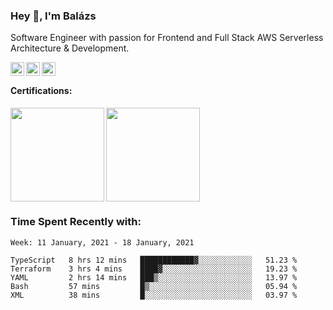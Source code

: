 ### Hey 👋, I'm Balázs

Software Engineer with passion for Frontend and Full Stack AWS Serverless Architecture & Development.

<a href="https://www.linkedin.com/in/balazsburi/" target="_blank">
  <img align="left" alt="Balázs's LinkdeIn" width="22px" src="https://cdn.jsdelivr.net/npm/simple-icons@v3/icons/linkedin.svg" />
</a>
<a href="https://twitter.com/BuriB/" target="_blank">
  <img align="left" alt="Balázs's Instagram" width="22px" src="https://cdn.jsdelivr.net/npm/simple-icons@v3/icons/twitter.svg" />
</a>
<a href="https://stackoverflow.com/users/1720437/burib" target="_blank">
  <img align="left" alt="Balázs's stackoverflow" width="22px" src="https://cdn.jsdelivr.net/npm/simple-icons@v3/icons/stackoverflow.svg" />
</a>

<br>
 
#### Certifications:
<a href="https://www.youracclaim.com/badges/117038d0-e05e-45a7-872a-fd7aea41116d?source=github_profile" target="_blank"><img src="https://user-images.githubusercontent.com/956227/89123714-bb121800-d4d1-11ea-8475-ac6f19dfb4f6.png" width="150" height="150" align="left" /></a>

<a href="https://www.youracclaim.com/badges/9637581d-823c-44c5-b32c-cc5868fec2ac?source=github_profile" target="_blank"><img src="https://user-images.githubusercontent.com/956227/99945861-b53c8d00-2d75-11eb-9379-a5b2e24ef82c.png" width="150" height="150"  /></a>




### Time Spent Recently with:

<!--START_SECTION:waka-->
```text
Week: 11 January, 2021 - 18 January, 2021

TypeScript   8 hrs 12 mins   ████████████▓░░░░░░░░░░░░   51.23 % 
Terraform    3 hrs 4 mins    ████▓░░░░░░░░░░░░░░░░░░░░   19.23 % 
YAML         2 hrs 14 mins   ███▒░░░░░░░░░░░░░░░░░░░░░   13.97 % 
Bash         57 mins         █▒░░░░░░░░░░░░░░░░░░░░░░░   05.94 % 
XML          38 mins         █░░░░░░░░░░░░░░░░░░░░░░░░   03.97 % 
```
<!--END_SECTION:waka-->

<br /><br />


<!--
**burib/burib** is a ✨ _special_ ✨ repository because its `README.md` (this file) appears on your GitHub profile.

Here are some ideas to get you started:

- 🔭 I’m currently working on ...
- 🌱 I’m currently learning ...
- 👯 I’m looking to collaborate on ...
- 🤔 I’m looking for help with ...
- 💬 Ask me about ...
- 📫 How to reach me: ...
- 😄 Pronouns: ...
- ⚡ Fun fact: ...
-->
